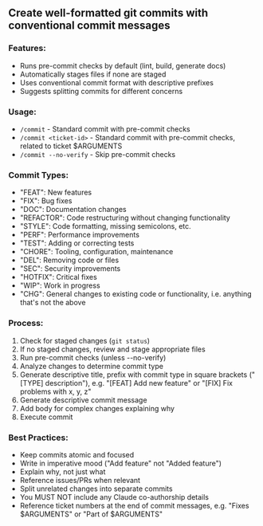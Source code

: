 ## Create well-formatted git commits with conventional commit messages

### Features:

- Runs pre-commit checks by default (lint, build, generate docs)
- Automatically stages files if none are staged
- Uses conventional commit format with descriptive prefixes
- Suggests splitting commits for different concerns

### Usage:

- `/commit` - Standard commit with pre-commit checks
- `/commit <ticket-id>` - Standard commit with pre-commit checks, related to ticket $ARGUMENTS
- `/commit --no-verify` - Skip pre-commit checks

### Commit Types:

- "FEAT": New features
- "FIX": Bug fixes
- "DOC": Documentation changes
- "REFACTOR": Code restructuring without changing functionality
- "STYLE": Code formatting, missing semicolons, etc.
- "PERF": Performance improvements
- "TEST": Adding or correcting tests
- "CHORE": Tooling, configuration, maintenance
- "DEL": Removing code or files
- "SEC": Security improvements
- "HOTFIX": Critical fixes
- "WIP": Work in progress
- "CHG": General changes to existing code or functionality, i.e. anything that's not the above

### Process:

1. Check for staged changes (`git status`)
2. If no staged changes, review and stage appropriate files
3. Run pre-commit checks (unless --no-verify)
4. Analyze changes to determine commit type
5. Generate descriptive title, prefix with commit type in square brackets ("[TYPE] description"), e.g. "[FEAT] Add new feature" or "[FIX] Fix problems with x, y, z"
6. Generate descriptive commit message
7. Add body for complex changes explaining why
8. Execute commit

### Best Practices:

- Keep commits atomic and focused
- Write in imperative mood ("Add feature" not "Added feature")
- Explain why, not just what
- Reference issues/PRs when relevant
- Split unrelated changes into separate commits
- You MUST NOT include any Claude co-authorship details
- Reference ticket numbers at the end of commit messages, e.g. "Fixes $ARGUMENTS" or "Part of $ARGUMENTS"
